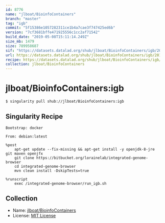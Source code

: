 ```yaml
---
id: 8776
name: "jlboat/BioinfoContainers"
branch: "master"
tag: "igb"
commit: "5f15386e1057282311ce1b4a7cae3f747425ed6b"
version: "7cf3681bffe471925556c1cc2af71542"
build_date: "2019-05-08T15:11:14.249Z"
size_mb: 1479
size: 789958687
sif: "https://datasets.datalad.org/shub/jlboat/BioinfoContainers/igb/2019-05-08-5f15386e-7cf3681b/7cf3681bffe471925556c1cc2af71542.simg"
url: https://datasets.datalad.org/shub/jlboat/BioinfoContainers/igb/2019-05-08-5f15386e-7cf3681b/
recipe: https://datasets.datalad.org/shub/jlboat/BioinfoContainers/igb/2019-05-08-5f15386e-7cf3681b/Singularity
collection: jlboat/BioinfoContainers
---
```


# jlboat/BioinfoContainers:igb

```bash
$ singularity pull shub://jlboat/BioinfoContainers:igb
```

## Singularity Recipe

```singularity
Bootstrap: docker

From: debian:latest

%post
    apt-get update --fix-missing && apt-get install -y openjdk-8-jre git maven openjfx
    git clone https://bitbucket.org/lorainelab/integrated-genome-browser
    cd integrated-genome-browser
    mvn clean install -DskipTests=true

%runscript
    exec /integrated-genome-browser/run_igb.sh
```

## Collection

 - Name: [jlboat/BioinfoContainers](https://github.com/jlboat/BioinfoContainers)
 - License: [MIT License](https://api.github.com/licenses/mit)

